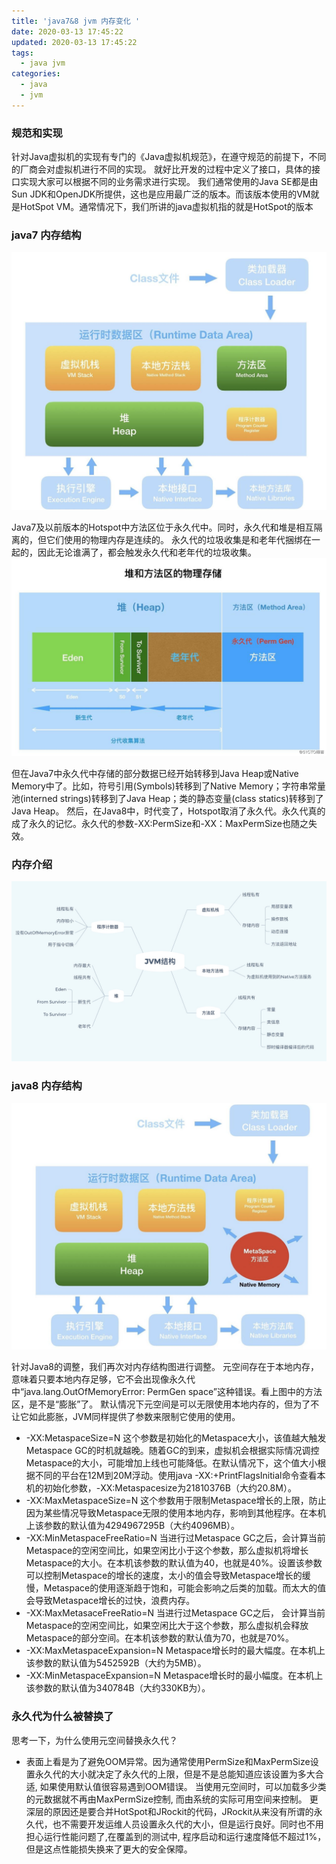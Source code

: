 ```yaml
---
title: 'java7&8 jvm 内存变化 '
date: 2020-03-13 17:45:22
updated: 2020-03-13 17:45:22
tags:
  - java jvm
categories:
  - java
  - jvm
---
```


### 规范和实现
针对Java虚拟机的实现有专门的《Java虚拟机规范》，在遵守规范的前提下，不同的厂商会对虚拟机进行不同的实现。 就好比开发的过程中定义了接口，具体的接口实现大家可以根据不同的业务需求进行实现。
我们通常使用的Java SE都是由Sun JDK和OpenJDK所提供，这也是应用最广泛的版本。而该版本使用的VM就是HotSpot VM。通常情况下，我们所讲的java虚拟机指的就是HotSpot的版本

### java7 内存结构

![https](java7-8_jvm_diff/java7-mem.png)

Java7及以前版本的Hotspot中方法区位于永久代中。同时，永久代和堆是相互隔离的，但它们使用的物理内存是连续的。
永久代的垃圾收集是和老年代捆绑在一起的，因此无论谁满了，都会触发永久代和老年代的垃圾收集。
![https](java7-8_jvm_diff/heap-mem.png)

但在Java7中永久代中存储的部分数据已经开始转移到Java Heap或Native Memory中了。比如，符号引用(Symbols)转移到了Native Memory；字符串常量池(interned strings)转移到了Java Heap；类的静态变量(class statics)转移到了Java Heap。
然后，在Java8中，时代变了，Hotspot取消了永久代。永久代真的成了永久的记忆。永久代的参数-XX:PermSize和-XX：MaxPermSize也随之失效。

### 内存介绍
![https](java7-8_jvm_diff/jvm7-xmind.jpg)

### java8 内存结构

![https](java7-8_jvm_diff/java8-mem.png)

针对Java8的调整，我们再次对内存结构图进行调整。
元空间存在于本地内存，意味着只要本地内存足够，它不会出现像永久代中“java.lang.OutOfMemoryError: PermGen space”这种错误。看上图中的方法区，是不是“膨胀”了。
默认情况下元空间是可以无限使用本地内存的，但为了不让它如此膨胀，JVM同样提供了参数来限制它使用的使用。

* -XX:MetaspaceSize=N
这个参数是初始化的Metaspace大小，该值越大触发Metaspace GC的时机就越晚。随着GC的到来，虚拟机会根据实际情况调控Metaspace的大小，可能增加上线也可能降低。在默认情况下，这个值大小根据不同的平台在12M到20M浮动。使用java -XX:+PrintFlagsInitial命令查看本机的初始化参数，-XX:Metaspacesize为21810376B（大约20.8M）。
* -XX:MaxMetaspaceSize=N
这个参数用于限制Metaspace增长的上限，防止因为某些情况导致Metaspace无限的使用本地内存，影响到其他程序。在本机上该参数的默认值为4294967295B（大约4096MB）。
* -XX:MinMetaspaceFreeRatio=N
当进行过Metaspace GC之后，会计算当前Metaspace的空闲空间比，如果空闲比小于这个参数，那么虚拟机将增长Metaspace的大小。在本机该参数的默认值为40，也就是40%。设置该参数可以控制Metaspace的增长的速度，太小的值会导致Metaspace增长的缓慢，Metaspace的使用逐渐趋于饱和，可能会影响之后类的加载。而太大的值会导致Metaspace增长的过快，浪费内存。
* -XX:MaxMetasaceFreeRatio=N
当进行过Metaspace GC之后， 会计算当前Metaspace的空闲空间比，如果空闲比大于这个参数，那么虚拟机会释放Metaspace的部分空间。在本机该参数的默认值为70，也就是70%。
* -XX:MaxMetaspaceExpansion=N
Metaspace增长时的最大幅度。在本机上该参数的默认值为5452592B（大约为5MB）。
* -XX:MinMetaspaceExpansion=N
Metaspace增长时的最小幅度。在本机上该参数的默认值为340784B（大约330KB为）。

### 永久代为什么被替换了
思考一下，为什么使用元空间替换永久代？
* 表面上看是为了避免OOM异常。因为通常使用PermSize和MaxPermSize设置永久代的大小就决定了永久代的上限，但是不是总能知道应该设置为多大合适, 如果使用默认值很容易遇到OOM错误。
当使用元空间时，可以加载多少类的元数据就不再由MaxPermSize控制, 而由系统的实际可用空间来控制。
更深层的原因还是要合并HotSpot和JRockit的代码，JRockit从来没有所谓的永久代，也不需要开发运维人员设置永久代的大小，但是运行良好。同时也不用担心运行性能问题了,在覆盖到的测试中, 程序启动和运行速度降低不超过1%，但是这点性能损失换来了更大的安全保障。
